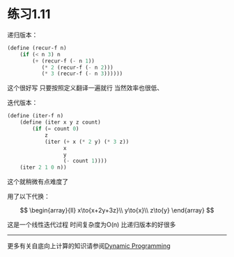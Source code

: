 # 练习1.11

递归版本：

```scheme
(define (recur-f n)
    (if (< n 3) n
        (+ (recur-f (- n 1))
           (* 2 (recur-f (- n 2)))
           (* 3 (recur-f (- n 3))))))
```

这个很好写 只要按照定义翻译一遍就行 当然效率也很低、

迭代版本：

```scheme
(define (iter-f n)
    (define (iter x y z count)
        (if (= count 0)
            z
            (iter (+ x (* 2 y) (* 3 z))
                  x
                  y
                  (- count 1))))
    (iter 2 1 0 n))
```

这个就稍微有点难度了

用了以下代换：

$$
\begin{array}{ll}
x\to{x+2y+3z}\\
y\to{x}\\
z\to{y}
\end{array}
$$

这是一个线性迭代过程 时间复杂度为O(n) 比递归版本的好很多

---

更多有关自底向上计算的知识请参阅[Dynamic Programming](https://en.wikipedia.org/wiki/Dynamic_programming)